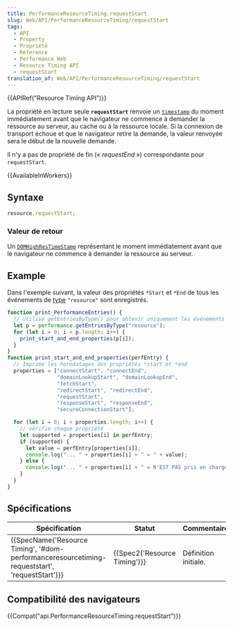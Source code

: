 ```yaml
---
title: PerformanceResourceTiming.requestStart
slug: Web/API/PerformanceResourceTiming/requestStart
tags:
  - API
  - Property
  - Propriété
  - Reference
  - Performance Web
  - Resource Timing API
  - requestStart
translation_of: Web/API/PerformanceResourceTiming/requestStart
---
```

{{APIRef("Resource Timing API")}}

La propriété en lecture seule **`requestStart`** renvoie un [`timestamp`](/fr/docs/Web/API/DOMHighResTimeStamp) du moment immédiatement avant que le navigateur ne commence à demander la ressource au serveur, au cache ou à la ressource locale. Si la connexion de transport échoue et que le navigateur retire la demande, la valeur renvoyée sera le début de la nouvelle demande.

Il n'y a pas de propriété de fin (« _requestEnd_ ») correspondante pour `requestStart`.

{{AvailableInWorkers}}

## Syntaxe

```js
resource.requestStart;
```

### Valeur de retour

Un [`DOMHighResTimeStamp`](/fr/docs/Web/API/DOMHighResTimeStamp) représentant le moment immédiatement avant que le navigateur ne commence à demander la ressource au serveur.

## Example

Dans l'exemple suivant, la valeur des propriétés `*Start` et `*End` de tous les événements de [type](/fr/docs/Web/API/PerformanceEntry/entryType) `"resource"` sont enregistrés.

```js
function print_PerformanceEntries() {
  // Utilise getEntriesByType() pour obtenir uniquement les événements "resource"
  let p = performance.getEntriesByType("resource");
  for (let i = 0; i < p.length; i++) {
    print_start_and_end_properties(p[i]);
  }
}
function print_start_and_end_properties(perfEntry) {
  // Imprime les horodatages des propriétés *start et *end
  properties = ["connectStart", "connectEnd",
                "domainLookupStart", "domainLookupEnd",
                "fetchStart",
                "redirectStart", "redirectEnd",
                "requestStart",
                "responseStart", "responseEnd",
                "secureConnectionStart"];

  for (let i = 0; i < properties.length; i++) {
    // vérifie chaque propriété
    let supported = properties[i] in perfEntry;
    if (supported) {
      let value = perfEntry[properties[i]];
      console.log("... " + properties[i] + " = " + value);
    } else {
      console.log("... " + properties[i] + " = N'EST PAS pris en charge");
    }
  }
}
```

## Spécifications

| Spécification                                                                                                                            | Statut                               | Commentaire          |
| ---------------------------------------------------------------------------------------------------------------------------------------- | ------------------------------------ | -------------------- |
| {{SpecName('Resource Timing', '#dom-performanceresourcetiming-requeststart', 'requestStart')}} | {{Spec2('Resource Timing')}} | Définition initiale. |

## Compatibilité des navigateurs

{{Compat("api.PerformanceResourceTiming.requestStart")}}
